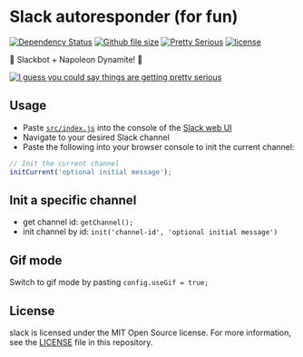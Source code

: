 # Slack autoresponder (for fun)

[![Dependency Status](https://img.shields.io/david/adriancarriger/slack/master.svg?maxAge=60)](https://david-dm.org/adriancarriger/slack)
[![Github file size](https://img.shields.io/github/size/adriancarriger/slack/src/index.js.svg)](src/index.js)
[![Pretty Serious](https://img.shields.io/badge/🤣-pretty%20serious-ff69b4.svg)](https://github.com/adriancarriger/slack)
[![license](https://img.shields.io/github/license/mashape/apistatus.svg)](LICENSE)

🎉 Slackbot + Napoleon Dynamite! 🎉

[![I guess you could say things are getting pretty serious](https://raw.githubusercontent.com/adriancarriger/slack/master/docs/pretty-serious.gif)](https://github.com/adriancarriger/slack)

## Usage

* Paste [`src/index.js`](src/index.js) into the console of the [Slack web UI](https://slack.com/)
* Navigate to your desired Slack channel
* Paste the following into your browser console to init the current channel:

```js
// Init the current channel
initCurrent('optional initial message');
```

## Init a specific channel

* get channel id: `getChannel();`
* init channel by id: `init('channel-id', 'optional initial message')`

## Gif mode

Switch to gif mode by pasting `config.useGif = true;`

## License

slack is licensed under the MIT Open Source license.
For more information, see the [LICENSE](LICENSE) file in this repository.
